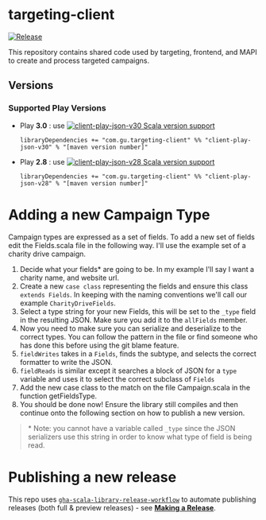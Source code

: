 # targeting-client
[![Release](https://github.com/guardian/targeting-client/actions/workflows/release.yml/badge.svg)](https://github.com/guardian/targeting-client/actions/workflows/release.yml)

This repository contains shared code used by targeting, frontend, and MAPI to create and process targeted campaigns.

Versions
--------

### Supported Play Versions

* Play **3.0** : use [![client-play-json-v30 Scala version support](https://index.scala-lang.org/guardian/targeting-client/client-play-json-v30/latest-by-scala-version.svg?platform=jvm)](https://index.scala-lang.org/guardian/targeting-client/client-play-json-v30)
  ```
  libraryDependencies += "com.gu.targeting-client" %% "client-play-json-v30" % "[maven version number]"
  ```
* Play **2.8** : use [![client-play-json-v28 Scala version support](https://index.scala-lang.org/guardian/targeting-client/client-play-json-v28/latest-by-scala-version.svg?platform=jvm)](https://index.scala-lang.org/guardian/targeting-client/client-play-json-v28)
  ```
  libraryDependencies += "com.gu.targeting-client" %% "client-play-json-v28" % "[maven version number]"
  ```

# Adding a new Campaign Type

Campaign types are expressed as a set of fields. To add a new set of fields edit the Fields.scala file in the following way. I'll use the example set of a charity drive campaign.

1. Decide what your fields* are going to be. In my example I'll say I want a charity name, and website url.
2. Create a new `case class` representing the fields and ensure this class `extends Fields`. In keeping with the naming conventions we'll call our example `CharityDriveFields`.
3. Select a type string for your new Fields, this will be set to the `_type` field in the resulting JSON. Make sure you add it to the `allFields` member.
4. Now you need to make sure you can serialize and deserialize to the correct types. You can follow the pattern in the file or find someone who has done this before using the git blame feature.
  1. `fieldWrites` takes in a `Fields`, finds the subtype, and selects the correct formatter to write the JSON.
  2. `fieldReads` is similar except it searches a block of JSON for a `type` variable and uses it to select the correct subclass of `Fields`
5. Add the new case class to the match on the file Campaign.scala in the function getFieldsType.
6. You should be done now! Ensure the library still compiles and then continue onto the following section on how to publish a new version.

> \* Note: you cannot have a variable called `_type` since the JSON serializers use this string in order to know what type of field is being read.

# Publishing a new release

This repo uses [`gha-scala-library-release-workflow`](https://github.com/guardian/gha-scala-library-release-workflow)
to automate publishing releases (both full & preview releases) - see
[**Making a Release**](https://github.com/guardian/gha-scala-library-release-workflow/blob/main/docs/making-a-release.md).
